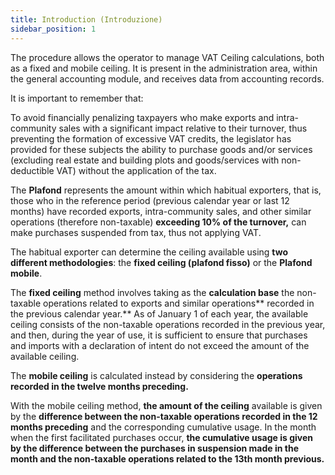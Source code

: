```yaml
---
title: Introduction (Introduzione)
sidebar_position: 1
---
```


The procedure allows the operator to manage VAT Ceiling calculations, both as a fixed and mobile ceiling. It is present in the administration area, within the general accounting module, and receives data from accounting records.

It is important to remember that:

To avoid financially penalizing taxpayers who make exports and intra-community sales with a significant impact relative to their turnover, thus preventing the formation of excessive VAT credits, the legislator has provided for these subjects the ability to purchase goods and/or services (excluding real estate and building plots and goods/services with non-deductible VAT) without the application of the tax.

The **Plafond** represents the amount within which habitual exporters, that is, those who in the reference period (previous calendar year or last 12 months) have recorded exports, intra-community sales, and other similar operations (therefore non-taxable) **exceeding 10% of the turnover,** can make purchases suspended from tax, thus not applying VAT.

The habitual exporter can determine the ceiling available using **two different methodologies**: the **fixed ceiling (plafond fisso)** or the **Plafond mobile**.

The **fixed ceiling** method involves taking as the **calculation base** the non-taxable operations related to exports and similar operations** recorded in the previous calendar year.** As of January 1 of each year, the available ceiling consists of the non-taxable operations recorded in the previous year, and then, during the year of use, it is sufficient to ensure that purchases and imports with a declaration of intent do not exceed the amount of the available ceiling.

The **mobile ceiling** is calculated instead by considering the **operations recorded in the twelve months preceding.**

With the mobile ceiling method, **the amount of the ceiling** available is given by the **difference between the non-taxable operations recorded in the 12 months preceding** and the corresponding cumulative usage. In the month when the first facilitated purchases occur, **the cumulative usage is given by the difference between the purchases in suspension made in the month and the non-taxable operations related to the 13th month previous.**